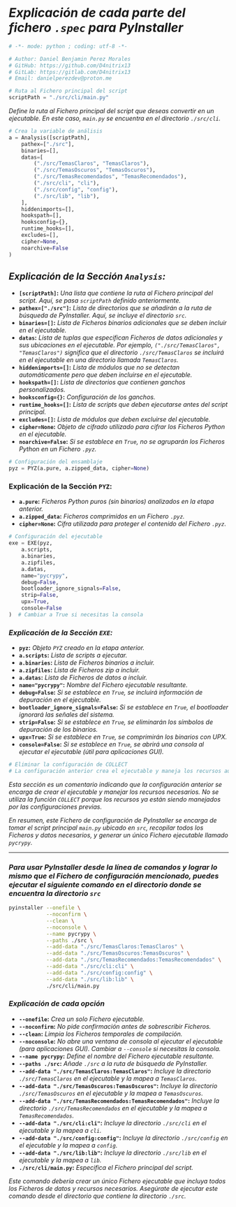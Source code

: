 <!-- Author: Daniel Benjamin Perez Morales -->
<!-- GitHub: https://github.com/D4nitrix13 -->
<!-- GitLab: https://gitlab.com/D4nitrix13 -->
<!-- Email: danielperezdev@proton.me -->

# ***Explicación de cada parte del fichero `.spec` para PyInstaller***

<!-- mypy --install-types -->
<!-- python3 -m pip install types-pyinstaller -->

```python
# -*- mode: python ; coding: utf-8 -*-

# Author: Daniel Benjamin Perez Morales
# GitHub: https://github.com/D4nitrix13
# GitLab: https://gitlab.com/D4nitrix13
# Email: danielperezdev@proton.me
```

```python
# Ruta al Fichero principal del script
scriptPath = "./src/cli/main.py"
```

*Define la ruta al Fichero principal del script que deseas convertir en un ejecutable. En este caso, `main.py` se encuentra en el directorio `./src/cli`.*

```python
# Crea la variable de análisis
a = Analysis([scriptPath],
    pathex=["./src"],
    binaries=[],
    datas=[
        ("./src/TemasClaros", "TemasClaros"),
        ("./src/TemasOscuros", "TemasOscuros"),
        ("./src/TemasRecomendados", "TemasRecomendados"),
        ("./src/cli", "cli"),
        ("./src/config", "config"),
        ("./src/lib", "lib"),
    ],
    hiddenimports=[],
    hookspath=[],
    hooksconfig={},
    runtime_hooks=[],
    excludes=[],
    cipher=None,
    noarchive=False
)
```

## ***Explicación de la Sección `Analysis`:***

- **`[scriptPath]`:** *Una lista que contiene la ruta al Fichero principal del script. Aquí, se pasa `scriptPath` definido anteriormente.*
- **`pathex=["./src"]`:** *Lista de directorios que se añadirán a la ruta de búsqueda de PyInstaller. Aquí, se incluye el directorio `src`.*
- **`binaries=[]`:** *Lista de Ficheros binarios adicionales que se deben incluir en el ejecutable.*
- **`datas`:** *Lista de tuplas que especifican Ficheros de datos adicionales y sus ubicaciones en el ejecutable. Por ejemplo, `("./src/TemasClaros", "TemasClaros")` significa que el directorio `./src/TemasClaros` se incluirá en el ejecutable en una directorio llamada `TemasClaros`.*
- **`hiddenimports=[]`:** *Lista de módulos que no se detectan automáticamente pero que deben incluirse en el ejecutable.*
- **`hookspath=[]`:** *Lista de directorios que contienen ganchos personalizados.*
- **`hooksconfig={}`:** *Configuración de los ganchos.*
- **`runtime_hooks=[]`:** *Lista de scripts que deben ejecutarse antes del script principal.*
- **`excludes=[]`:** *Lista de módulos que deben excluirse del ejecutable.*
- **`cipher=None`:** *Objeto de cifrado utilizado para cifrar los Ficheros Python en el ejecutable.*
- **`noarchive=False`:** *Si se establece en `True`, no se agruparán los Ficheros Python en un Fichero `.pyz`.*

```python
# Configuración del ensamblaje
pyz = PYZ(a.pure, a.zipped_data, cipher=None)
```

### **Explicación de la Sección `PYZ`:**

- **`a.pure`:** *Ficheros Python puros (sin binarios) analizados en la etapa anterior.*
- **`a.zipped_data`:** *Ficheros comprimidos en un Fichero `.pyz`.*
- **`cipher=None`:** *Cifra utilizada para proteger el contenido del Fichero `.pyz`.*

```python
# Configuración del ejecutable
exe = EXE(pyz,
    a.scripts,
    a.binaries,
    a.zipfiles,
    a.datas,
    name="pycrypy",
    debug=False,
    bootloader_ignore_signals=False,
    strip=False,
    upx=True,
    console=False
)  # Cambiar a True si necesitas la consola
```

### ***Explicación de la Sección `EXE`:***

- **`pyz`:** *Objeto `PYZ` creado en la etapa anterior.*
- **`a.scripts`:** *Lista de scripts a ejecutar.*
- **`a.binaries`:** *Lista de Ficheros binarios a incluir.*
- **`a.zipfiles`:** *Lista de Ficheros zip a incluir.*
- **`a.datas`:** *Lista de Ficheros de datos a incluir.*
- **`name="pycrypy"`:** *Nombre del Fichero ejecutable resultante.*
- **`debug=False`:** *Si se establece en `True`, se incluirá información de depuración en el ejecutable.*
- **`bootloader_ignore_signals=False`:** *Si se establece en `True`, el bootloader ignorará las señales del sistema.*
- **`strip=False`:** *Si se establece en `True`, se eliminarán los símbolos de depuración de los binarios.*
- **`upx=True`:** *Si se establece en `True`, se comprimirán los binarios con UPX.*
- **`console=False`:** *Si se establece en `True`, se abrirá una consola al ejecutar el ejecutable (útil para aplicaciones GUI).*

```python
# Eliminar la configuración de COLLECT
# La configuración anterior crea el ejecutable y maneja los recursos automáticamente.
```

*Esta sección es un comentario indicando que la configuración anterior se encarga de crear el ejecutable y manejar los recursos necesarios. No se utiliza la función `COLLECT` porque los recursos ya están siendo manejados por las configuraciones previas.*

*En resumen, este Fichero de configuración de PyInstaller se encarga de tomar el script principal `main.py` ubicado en `src`, recopilar todos los Ficheros y datos necesarios, y generar un único Fichero ejecutable llamado `pycrypy`.*

---

### ***Para usar PyInstaller desde la línea de comandos y lograr lo mismo que el Fichero de configuración mencionado, puedes ejecutar el siguiente comando en el directorio donde se encuentra la directorio `src`***

```bash
pyinstaller --onefile \
            --noconfirm \
            --clean \
            --noconsole \
            --name pycrypy \
            --paths ./src \
            --add-data "./src/TemasClaros:TemasClaros" \
            --add-data "./src/TemasOscuros:TemasOscuros" \
            --add-data "./src/TemasRecomendados:TemasRecomendados" \
            --add-data "./src/cli:cli" \
            --add-data "./src/config:config" \
            --add-data "./src/lib:lib" \
            ./src/cli/main.py
```

### ***Explicación de cada opción***

- **`--onefile`:** *Crea un solo Fichero ejecutable.*
- **`--noconfirm`:** *No pide confirmación antes de sobrescribir Ficheros.*
- **`--clean`:** *Limpia los Ficheros temporales de compilación.*
- **`--noconsole`:** *No abre una ventana de consola al ejecutar el ejecutable (para aplicaciones GUI). Cambiar a `--console` si necesitas la consola.*
- **`--name pycrypy`:** *Define el nombre del Fichero ejecutable resultante.*
- **`--paths ./src`:** *Añade `./src` a la ruta de búsqueda de PyInstaller.*
- **`--add-data "./src/TemasClaros:TemasClaros"`:** *Incluye la directorio `./src/TemasClaros` en el ejecutable y la mapea a `TemasClaros`.*
- **`--add-data "./src/TemasOscuros:TemasOscuros"`:** *Incluye la directorio `./src/TemasOscuros` en el ejecutable y la mapea a `TemasOscuros`.*
- **`--add-data "./src/TemasRecomendados:TemasRecomendados"`:** *Incluye la directorio `./src/TemasRecomendados` en el ejecutable y la mapea a `TemasRecomendados`.*
- **`--add-data "./src/cli:cli"`:** *Incluye la directorio `./src/cli` en el ejecutable y la mapea a `cli`.*
- **`--add-data "./src/config:config"`:** *Incluye la directorio `./src/config` en el ejecutable y la mapea a `config`.*
- **`--add-data "./src/lib:lib"`:** *Incluye la directorio `./src/lib` en el ejecutable y la mapea a `lib`.*
- **`./src/cli/main.py`:** *Especifica el Fichero principal del script.*

*Este comando debería crear un único Fichero ejecutable que incluya todos los Ficheros de datos y recursos necesarios. Asegúrate de ejecutar este comando desde el directorio que contiene la directorio `./src`.*

